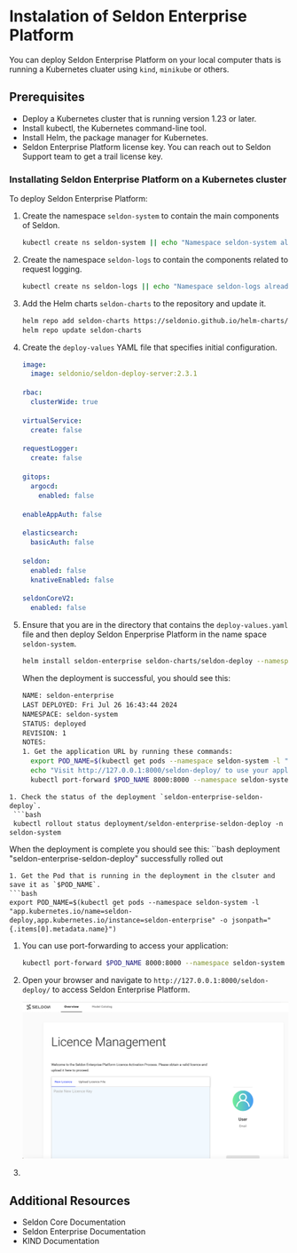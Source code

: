 # Instalation of Seldon Enterprise Platform 

You can deploy Seldon Enterprise Platform on your local computer thats is running a Kubernetes cluater using `kind`, `minikube` or others.

## Prerequisites

* Deploy a Kubernetes cluster that is running version 1.23 or later.
* Install kubectl, the Kubernetes command-line tool.
* Install Helm, the package manager for Kubernetes.
* Seldon Enterprise Platform license key. You can reach out to Seldon Support team to get a trail license key. 

### Installating Seldon Enterprise Platform on a Kubernetes cluster

To deploy Seldon Enterprise Platform:

1. Create the namespace `seldon-system` to contain the main components of Seldon.
   ```bash
   kubectl create ns seldon-system || echo "Namespace seldon-system already exists"
   ```
1. Create the namespace `seldon-logs` to contain the components related to request logging.
   ```bash
   kubectl create ns seldon-logs || echo "Namespace seldon-logs already exists"
   ```   
1. Add the Helm charts `seldon-charts` to the repository and update it.
   ```bash
   helm repo add seldon-charts https://seldonio.github.io/helm-charts/
   helm repo update seldon-charts
   ```
1. Create the `deploy-values` YAML file that specifies initial configuration.
   ```yaml
   image:
     image: seldonio/seldon-deploy-server:2.3.1
   
   rbac:
     clusterWide: true
   
   virtualService:
     create: false
   
   requestLogger:
     create: false
   
   gitops:
     argocd:
       enabled: false
   
   enableAppAuth: false
   
   elasticsearch:
     basicAuth: false
   
   seldon:
     enabled: false
     knativeEnabled: false
   
   seldonCoreV2:
     enabled: false
   ```
1. Ensure that you are in the directory that contains the `deploy-values.yaml` file and then deploy Seldon Enperprise Platform in the name space `seldon-system`.
   ```bash
   helm install seldon-enterprise seldon-charts/seldon-deploy --namespace seldon-system  -f deploy-values.yaml --version 2.3.1
   ```   
   When the deployment is successful, you should see this:

   ```bash
   NAME: seldon-enterprise
   LAST DEPLOYED: Fri Jul 26 16:43:44 2024
   NAMESPACE: seldon-system
   STATUS: deployed
   REVISION: 1
   NOTES:
   1. Get the application URL by running these commands:
     export POD_NAME=$(kubectl get pods --namespace seldon-system -l "app.kubernetes.io/name=seldon-deploy,app.kubernetes.io/instance=seldon-enterprise" -o jsonpath="{.items[0].metadata.name}")
     echo "Visit http://127.0.0.1:8000/seldon-deploy/ to use your application"
     kubectl port-forward $POD_NAME 8000:8000 --namespace seldon-system
  ```
1. Check the status of the deployment `seldon-enterprise-seldon-deploy`.
   ```bash
   kubectl rollout status deployment/seldon-enterprise-seldon-deploy -n seldon-system 
   ```
   When the deployment is complete you should see this:
   ``bash
   deployment "seldon-enterprise-seldon-deploy" successfully rolled out
   ```
1. Get the Pod that is running in the deployment in the clsuter and save it as `$POD_NAME`.
   ```bash
   export POD_NAME=$(kubectl get pods --namespace seldon-system -l "app.kubernetes.io/name=seldon-deploy,app.kubernetes.io/instance=seldon-enterprise" -o jsonpath="{.items[0].metadata.name}")
   ```
1. You can use port-forwarding to access your application:
   ```bash
   kubectl port-forward $POD_NAME 8000:8000 --namespace seldon-system
   ```
1. Open your browser and navigate to  `http://127.0.0.1:8000/seldon-deploy/` to access Seldon Enterprise Platform.

   ![Seldon Enterprise Platform](sep-welcome-page.png "Seldon Enperprise Platform Welcome Page")

1.    

## Additional Resources

* Seldon Core Documentation
* Seldon Enterprise Documentation
* KIND Documentation
